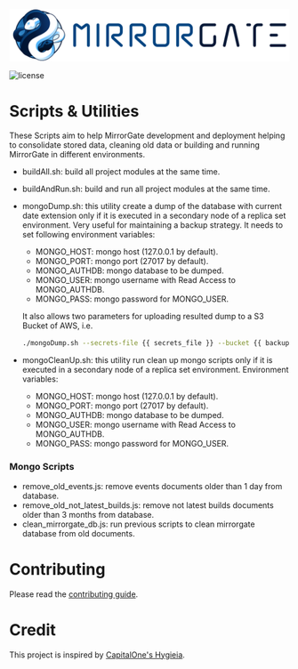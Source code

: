 ![MirrorGate](../mirrorgate-docs/src/assets/img/logo.png)

![license](https://img.shields.io/github/license/BBVA/mirrorgate.svg)

# Scripts & Utilities

These Scripts aim to help MirrorGate development and deployment helping to consolidate stored data, cleaning old data or building and running MirrorGate in different environments.

* buildAll.sh: build all project modules at the same time.
* buildAndRun.sh: build and run all project modules at the same time.
* mongoDump.sh: this utility create a dump of the database with current date extension only if it is executed in a secondary node of a replica set environment. Very useful for maintaining a backup strategy. It needs to set following environment variables:
  *  MONGO_HOST: mongo host (127.0.0.1 by default).
  *  MONGO_PORT: mongo port (27017 by default).
  *  MONGO_AUTHDB: mongo database to be dumped.
  *  MONGO_USER: mongo username with Read Access to MONGO_AUTHDB.
  *  MONGO_PASS: mongo password for MONGO_USER.

  It also allows two parameters for uploading resulted dump to a S3 Bucket of AWS, i.e.

  ```sh
  ./mongoDump.sh --secrets-file {{ secrets_file }} --bucket {{ backups_bucket }}
  ```
* mongoCleanUp.sh: this utility run clean up mongo scripts only if it is executed in a secondary node of a replica set environment. Environment variables:
  *  MONGO_HOST: mongo host (127.0.0.1 by default).
  *  MONGO_PORT: mongo port (27017 by default).
  *  MONGO_AUTHDB: mongo database to be dumped.
  *  MONGO_USER: mongo username with Read Access to MONGO_AUTHDB.
  *  MONGO_PASS: mongo password for MONGO_USER.

### Mongo Scripts

* remove_old_events.js: remove events documents older than 1 day from database.
* remove_old_not_latest_builds.js: remove not latest builds documents older than 3 months from database.
* clean_mirrorgate_db.js: run previous scripts to clean mirrorgate database from old documents.

# Contributing

Please read the [contributing guide](../CONTRIBUTING.md).

# Credit

This project is inspired by [CapitalOne's Hygieia](https://github.com/capitalone/Hygieia).